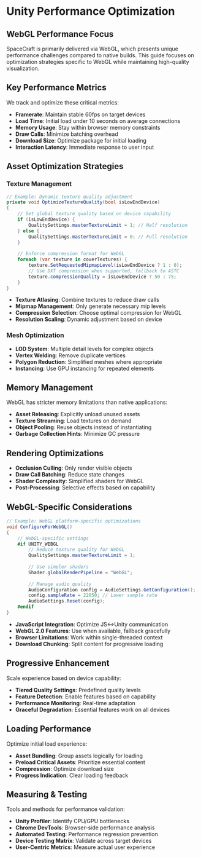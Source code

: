 # Unity Performance Optimization

## WebGL Performance Focus

SpaceCraft is primarily delivered via WebGL, which presents unique performance challenges compared to native builds. This guide focuses on optimization strategies specific to WebGL while maintaining high-quality visualization.

## Key Performance Metrics

We track and optimize these critical metrics:

- **Framerate**: Maintain stable 60fps on target devices
- **Load Time**: Initial load under 10 seconds on average connections
- **Memory Usage**: Stay within browser memory constraints
- **Draw Calls**: Minimize batching overhead
- **Download Size**: Optimize package for initial loading
- **Interaction Latency**: Immediate response to user input

## Asset Optimization Strategies

### Texture Management

```csharp
// Example: Dynamic texture quality adjustment
private void OptimizeTextureQuality(bool isLowEndDevice)
{
    // Set global texture quality based on device capability
    if (isLowEndDevice) {
        QualitySettings.masterTextureLimit = 1; // Half resolution
    } else {
        QualitySettings.masterTextureLimit = 0; // Full resolution
    }
    
    // Enforce compression format for WebGL
    foreach (var texture in coverTextures) {
        texture.SetRequestedMipmapLevel(isLowEndDevice ? 1 : 0);
        // Use DXT compression when supported, fallback to ASTC
        texture.compressionQuality = isLowEndDevice ? 50 : 75;
    }
}
```

- **Texture Atlasing**: Combine textures to reduce draw calls
- **Mipmap Management**: Only generate necessary mip levels
- **Compression Selection**: Choose optimal compression for WebGL
- **Resolution Scaling**: Dynamic adjustment based on device

### Mesh Optimization

- **LOD System**: Multiple detail levels for complex objects
- **Vertex Welding**: Remove duplicate vertices
- **Polygon Reduction**: Simplified meshes where appropriate
- **Instancing**: Use GPU instancing for repeated elements

## Memory Management

WebGL has stricter memory limitations than native applications:

- **Asset Releasing**: Explicitly unload unused assets
- **Texture Streaming**: Load textures on demand
- **Object Pooling**: Reuse objects instead of instantiating
- **Garbage Collection Hints**: Minimize GC pressure

## Rendering Optimizations

- **Occlusion Culling**: Only render visible objects
- **Draw Call Batching**: Reduce state changes
- **Shader Complexity**: Simplified shaders for WebGL
- **Post-Processing**: Selective effects based on capability

## WebGL-Specific Considerations

```csharp
// Example: WebGL platform-specific optimizations
void ConfigureForWebGL()
{
    // WebGL-specific settings
    #if UNITY_WEBGL
        // Reduce texture quality for WebGL
        QualitySettings.masterTextureLimit = 1;
        
        // Use simpler shaders
        Shader.globalRenderPipeline = "WebGL";
        
        // Manage audio quality
        AudioConfiguration config = AudioSettings.GetConfiguration();
        config.sampleRate = 22050; // Lower sample rate
        AudioSettings.Reset(config);
    #endif
}
```

- **JavaScript Integration**: Optimize JS<->Unity communication
- **WebGL 2.0 Features**: Use when available, fallback gracefully
- **Browser Limitations**: Work within single-threaded context
- **Download Chunking**: Split content for progressive loading

## Progressive Enhancement

Scale experience based on device capability:

- **Tiered Quality Settings**: Predefined quality levels
- **Feature Detection**: Enable features based on capability
- **Performance Monitoring**: Real-time adaptation
- **Graceful Degradation**: Essential features work on all devices

## Loading Performance

Optimize initial load experience:

- **Asset Bundling**: Group assets logically for loading
- **Preload Critical Assets**: Prioritize essential content
- **Compression**: Optimize download size
- **Progress Indication**: Clear loading feedback

## Measuring & Testing

Tools and methods for performance validation:

- **Unity Profiler**: Identify CPU/GPU bottlenecks
- **Chrome DevTools**: Browser-side performance analysis
- **Automated Testing**: Performance regression prevention
- **Device Testing Matrix**: Validate across target devices
- **User-Centric Metrics**: Measure actual user experience 